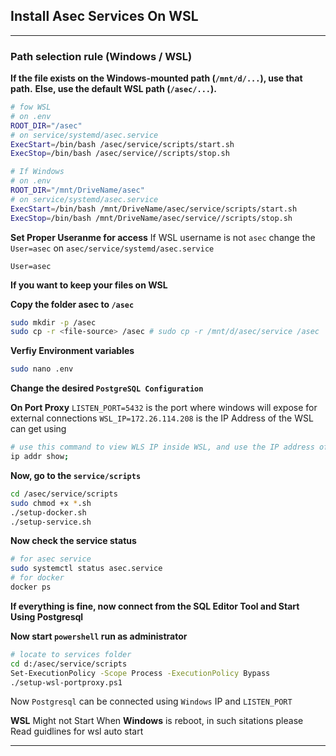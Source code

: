 ## Install Asec Services On WSL
------------

### Path selection rule (Windows / WSL)
**If the file exists on the Windows-mounted path (`/mnt/d/...`), use that path.**
**Else, use the default WSL path (`/asec/...`).**
```bash
# fow WSL
# on .env
ROOT_DIR="/asec"
# on service/systemd/asec.service
ExecStart=/bin/bash /asec/service/scripts/start.sh
ExecStop=/bin/bash /asec/service//scripts/stop.sh

# If Windows
# on .env
ROOT_DIR="/mnt/DriveName/asec"
# on service/systemd/asec.service
ExecStart=/bin/bash /mnt/DriveName/asec/service/scripts/start.sh
ExecStop=/bin/bash /mnt/DriveName/asec/service//scripts/stop.sh
```
**Set Proper Useranme for access**
If WSL username is not `asec` change the `User=asec` on `asec/service/systemd/asec.service`
```script
User=asec
```
**If you want to keep your files on WSL**

**Copy the folder asec to `/asec`**
```bash
sudo mkdir -p /asec
sudo cp -r <file-source> /asec # sudo cp -r /mnt/d/asec/service /asec
```
**Verfiy Environment variables**
```bash
sudo nano .env
```
**Change the desired `PostgreSQL Configuration `**

**On  Port Proxy**
`LISTEN_PORT=5432` is the port where windows will expose for external connections
`WSL_IP=172.26.114.208` is the IP Address of the WSL can get using 
```bash 
# use this command to view WLS IP inside WSL, and use the IP address of eth0:
ip addr show;
```

**Now, go to the `service/scripts`**
```bash
cd /asec/service/scripts
sudo chmod +x *.sh
./setup-docker.sh
./setup-service.sh
```
**Now check the service status**
```bash
# for asec service
sudo systemctl status asec.service
# for docker
docker ps
```

**If everything is fine, now connect from the SQL Editor Tool and Start Using Postgresql**

**Now start `powershell` run as administrator** 
```bash
# locate to services folder
cd d:/asec/service/scripts
Set-ExecutionPolicy -Scope Process -ExecutionPolicy Bypass
./setup-wsl-portproxy.ps1
```
Now `Postgresql` can be connected using `Windows` IP and `LISTEN_PORT`

**WSL** Might not Start When **Windows** is reboot, in such sitations please Read guidlines for wsl auto start 

------------------